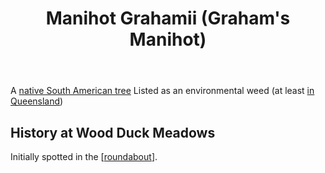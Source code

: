 ﻿---
backlinks:
- title: Plants
  url: /memex/sense/landscape-garden/plants/plants.html
tags:
- wood-duck-meadows
- plant
- introduced
- tree
- weed
title: Manihot Grahamii (Graham's Manihot)
type: plant
---
A [native South American tree](https://en.wikipedia.org/wiki/Manihot_grahamii)
Listed as an environmental weed (at least [in Queensland](https://apps.des.qld.gov.au/species-search/details/?id=6732))

## History at Wood Duck Meadows

Initially spotted in the [[roundabout]]. 

[//begin]: # "Autogenerated link references for markdown compatibility"
[roundabout]: ../roundabout "Roundabout"
[//end]: # "Autogenerated link references"